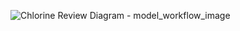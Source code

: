 
 
 ![Chlorine Review Diagram - model_workflow_image](https://github.com/mira-create/revisions_chlorine_review/assets/77173734/e7858807-b57b-451a-beea-c17d53c6ae5d)

